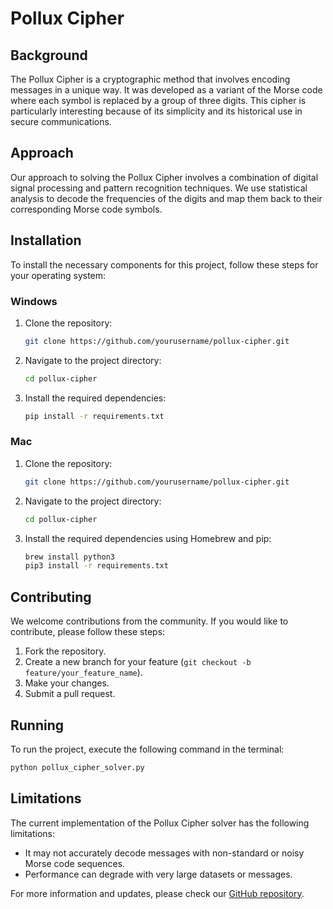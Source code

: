# Pollux Cipher

## Background
The Pollux Cipher is a cryptographic method that involves encoding messages in a unique way. It was developed as a variant of the Morse code where each symbol is replaced by a group of three digits. This cipher is particularly interesting because of its simplicity and its historical use in secure communications.

## Approach
Our approach to solving the Pollux Cipher involves a combination of digital signal processing and pattern recognition techniques. We use statistical analysis to decode the frequencies of the digits and map them back to their corresponding Morse code symbols.

## Installation
To install the necessary components for this project, follow these steps for your operating system:

### Windows
1. Clone the repository:
   ```bash
   git clone https://github.com/yourusername/pollux-cipher.git
   ```
2. Navigate to the project directory:
   ```bash
   cd pollux-cipher
   ```
3. Install the required dependencies:
   ```bash
   pip install -r requirements.txt
   ```

### Mac
1. Clone the repository:
   ```bash
   git clone https://github.com/yourusername/pollux-cipher.git
   ```
2. Navigate to the project directory:
   ```bash
   cd pollux-cipher
   ```
3. Install the required dependencies using Homebrew and pip:
   ```bash
   brew install python3
   pip3 install -r requirements.txt
   ```

## Contributing
We welcome contributions from the community. If you would like to contribute, please follow these steps:
1. Fork the repository.
2. Create a new branch for your feature (`git checkout -b feature/your_feature_name`).
3. Make your changes.
4. Submit a pull request.

## Running
To run the project, execute the following command in the terminal:

```bash
python pollux_cipher_solver.py
```

## Limitations
The current implementation of the Pollux Cipher solver has the following limitations:
- It may not accurately decode messages with non-standard or noisy Morse code sequences.
- Performance can degrade with very large datasets or messages.

For more information and updates, please check our [GitHub repository](https://github.com/yourusername/pollux-cipher).
